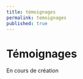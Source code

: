 ```yaml
---
title: témoignages
permalink: temoignages
published: true
---
```


# Témoignages





<div class="row">
<div class="col-md-12 text-center">
<p class="lead">En cours de création</p>
<p><i style="font-size:60pt; color:#AAA; margin-top:40px;" class="fa fa-cog"></i></p>
</div>
</div>

